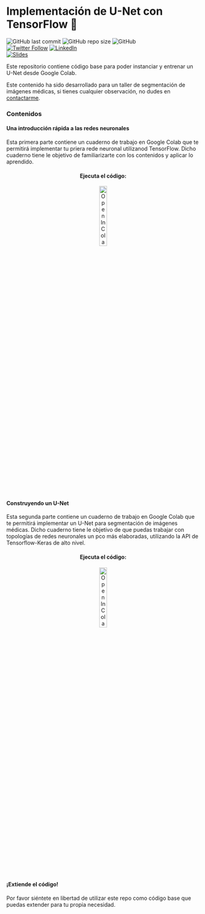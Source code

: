 # Implementación de U-Net con TensorFlow 🧪
![GitHub last commit](https://img.shields.io/github/last-commit/RodolfoFerro/unet-workshop?logo=github&style=for-the-badge)
![GitHub repo size](https://img.shields.io/github/repo-size/RodolfoFerro/unet-workshop?logo=github&style=for-the-badge)
![GitHub](https://img.shields.io/github/license/RodolfoFerro/unet-workshop?style=for-the-badge) <br>
[![Twitter Follow](https://img.shields.io/twitter/follow/rodo_ferro?logo=twitter&style=for-the-badge)](https://twitter.com/rodo_ferro/)
[![LinkedIn](https://img.shields.io/badge/-LinkedIn-black.svg?style=for-the-badge&logo=linkedin&logoColor=fff&colorB=555)](https://www.linkedin.com/in/rodolfoferro/) <br>
[![Slides](https://img.shields.io/static/v1?label=Slides&message=Google%20Slides&color=tomato&logo=google&logoColor=fff&style=for-the-badge)](https://docs.google.com/presentation/d/e/2PACX-1vRLVL5dHEJ0-ZzdGwXqt03DLdx6WAbuwOL3E4dHzHvXvrsQOPV7_zhTRE65oxYiD6e_MydDIKG3hgU5/pub?start=false&loop=false&delayms=3000)


Este repositorio contiene código base para poder instanciar y entrenar un U-Net desde Google Colab.

Este contenido ha sido desarrollado para un taller de segmentación de imágenes médicas, si tienes cualquier observación, no dudes en [contactarme](https://twitter.com/rodo_ferro).

### Contenidos

#### Una introducción rápida a las redes neuronales

Esta primera parte contiene un cuaderno de trabajo en Google Colab que te permitirá implementar tu priera rede neuronal utilizanod TensorFlow. Dicho cuaderno tiene le objetivo de familiarizarte con los contenidos y aplicar lo aprendido.

<center>
  <h4>Ejecuta el código:</h4>
  <a href="https://colab.research.google.com/github/RodolfoFerro/unet-workshop/blob/main/Demo.ipynb" target="_blank">
    <img width="20%" src="https://colab.research.google.com/assets/colab-badge.svg" alt="Open In Colab"/>
  </a>
</center>
<br>

#### Construyendo un U-Net

Esta segunda parte contiene un cuaderno de trabajo en Google Colab que te permitirá implementar un U-Net para segmentación de imágenes médicas. Dicho cuaderno tiene le objetivo de que puedas trabajar con topologías de redes neuronales un pco más elaboradas, utilizando la API de Tensorflow-Keras de alto nivel.

<center>
  <h4>Ejecuta el código:</h4>
  <a href="https://colab.research.google.com/github/RodolfoFerro/unet-workshop/blob/main/U_Net_Implementation.ipynb" target="_blank">
    <img width="20%" src="https://colab.research.google.com/assets/colab-badge.svg" alt="Open In Colab"/>
  </a>
</center>
<br>

#### ¡Extiende el código!

Por favor siéntete en libertad de utilizar este repo como código base que puedas extender para tu propia necesidad.
